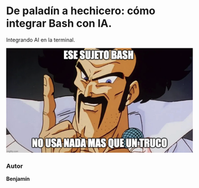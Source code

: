 # De paladín a hechicero: cómo integrar Bash con IA.

Integrando AI en la terminal.

![meme](/meme.png)

### Autor

**Benjamín**